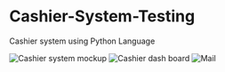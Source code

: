 # Cashier-System-Testing
Cashier system using Python Language

![Cashier system mockup](https://github.com/SenathLiyanage/Cashier-System-Testing/assets/99049759/d78f7d60-64c0-4629-b56b-875aa4166c34)
![Cashier dash board ](https://github.com/SenathLiyanage/Cashier-System-Testing/assets/99049759/f5a03d17-00d5-4aa5-a21d-10b3e1cea6bc)
![Mail](https://github.com/SenathLiyanage/Cashier-System-Testing/assets/99049759/059dc76f-aed7-4491-8946-ddcc27f63809)
